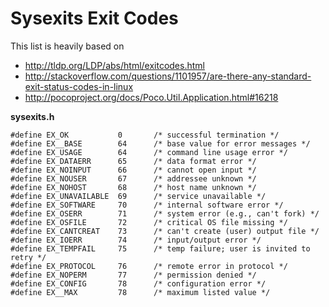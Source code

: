 # Sysexits Exit Codes 

This list is heavily based on  

* http://tldp.org/LDP/abs/html/exitcodes.html 
* http://stackoverflow.com/questions/1101957/are-there-any-standard-exit-status-codes-in-linux
* http://pocoproject.org/docs/Poco.Util.Application.html#16218

**sysexits.h**

    #define EX_OK           0       /* successful termination */
    #define EX__BASE        64      /* base value for error messages */
    #define EX_USAGE        64      /* command line usage error */
    #define EX_DATAERR      65      /* data format error */
    #define EX_NOINPUT      66      /* cannot open input */    
    #define EX_NOUSER       67      /* addressee unknown */    
    #define EX_NOHOST       68      /* host name unknown */
    #define EX_UNAVAILABLE  69      /* service unavailable */
    #define EX_SOFTWARE     70      /* internal software error */
    #define EX_OSERR        71      /* system error (e.g., can't fork) */
    #define EX_OSFILE       72      /* critical OS file missing */
    #define EX_CANTCREAT    73      /* can't create (user) output file */
    #define EX_IOERR        74      /* input/output error */
    #define EX_TEMPFAIL     75      /* temp failure; user is invited to retry */
    #define EX_PROTOCOL     76      /* remote error in protocol */
    #define EX_NOPERM       77      /* permission denied */
    #define EX_CONFIG       78      /* configuration error */
    #define EX__MAX         78      /* maximum listed value */




